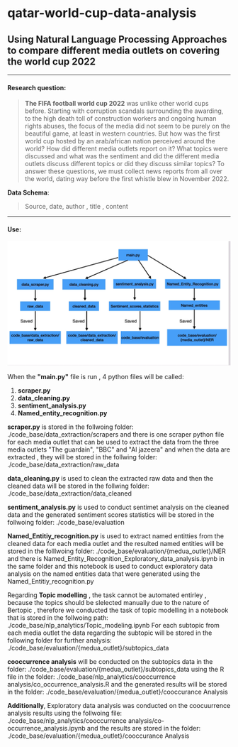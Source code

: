 # qatar-world-cup-data-analysis

## Using Natural Language Processing Approaches to compare different media outlets on covering the world cup 2022


___
#### Research question:
> **The FIFA football world cup 2022** was unlike other world cups before. Starting with corruption scandals surrounding the awarding, to the high death toll of construction workers and ongoing human rights abuses, the focus of the media did not seem to be purely on the beautiful game, at least in western countries. But how was the first world cup hosted by an arab/african nation perceived around the world? How did different media outlets report on it? What topics were discussed and what was the sentiment and did the different media outlets discuss different topics or did they discuss similar topics? To answer these questions, we must collect news reports from all over the world, dating way before the first whistle blew in November 2022. 


**Data Schema**:
> Source, date, author , title , content

___

#### Use:
                                               
![alt text](https://github.com/Abdulnaser98/qatar-world-cup-data-analysis/blob/main/figure/6D446898-ACF3-44B6-8F86-70B294262E73.jpeg?raw=true)

When the **"main.py"** file is run , 4 python files will be called: 
1. **scraper.py**
2. **data_cleaning.py**
3. **sentiment_analysis.py**
4. **Named_entity_recognition.py**

**scraper.py** is stored in the follwoing folder: ./code_base/data_extraction/scrapers and there is one scraper python file for each media outlet that can be used to extract the data from the three media outlets "The guardain", "BBC" and "Al jazeera" and when the data are extracted , they will be stored in the follwing folder: ./code_base/data_extraction/raw_data

**data_cleaning.py** is used to clean the extracted raw data and then the cleaned data will be 
stored in the follwing folder: ./code_base/data_extraction/data_cleaned

**sentiment_analysis.py** is used to conduct sentimet analysis on the cleaned data and the generated sentiment scores statistics will be stored in the follwoing folder: ./code_base/evaluation

**Named_Entitiy_recognition.py** is used to extract named entitties from the cleaned data for each media outlet and the resulted named entities will be stored in the folllwoing folder: ./code_base/evaluation/{medua_outlet}/NER and there is Named_Entity_Recognition_Exploratory_data_analysis.ipynb in the same folder and this notebook is used to conduct exploratory data analysis on the named entities data that were generated using the Named_Entitiy_recognition.py


Regarding **Topic modelling** , the task cannot be automated entirley , because the topics should be slelected manually due to the nature of Bertopic , therefore we conducted the task of topic modelling in a notebook that is stored in the follwoing path: ./code_base/nlp_analytics/Topic_modeling.ipynb
For each subtopic from each media outlet the data regarding the subtopic will be stored in the following folder for further analysis: ./code_base/evaluation/{medua_outlet}/subtopics_data 


**cooccurrence analysis** will be conducted on the subtopics data in the folder: ./code_base/evaluation/{medua_outlet}/subtopics_data using the R file in the folder: ./code_base/nlp_analytics/cooccurrence analysis/co_occurrence_analysis.R and the generated results will be stored in the folder: ./code_base/evaluation/{medua_outlet}/cooccurance Analysis 

**Additionally**,  Exploratory data analysis was conducted on the coocuurrence analysis results using the follwoing file: ./code_base/nlp_analytics/cooccurrence analysis/co-occurrence_analysis.ipynb and the results are stored in the folder: ./code_base/evaluation/{medua_outlet}/cooccurance Analysis

 


